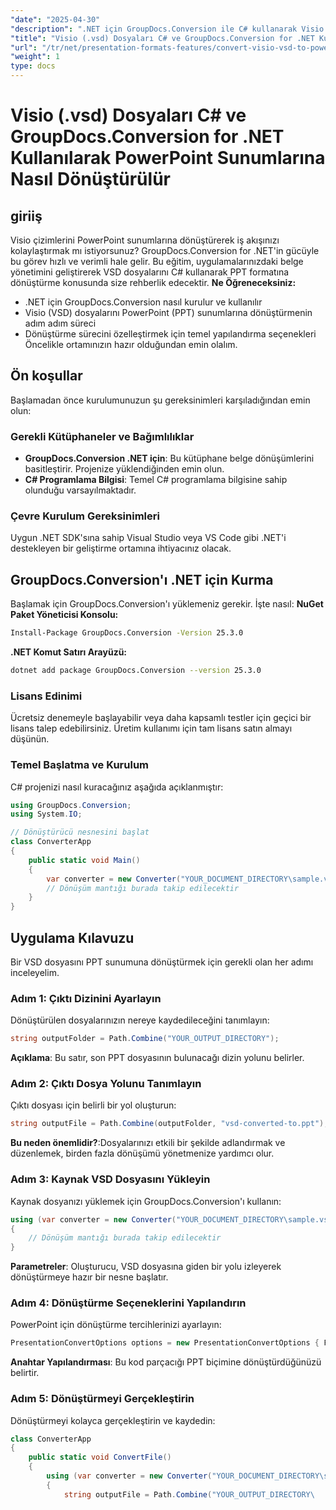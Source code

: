 ```yaml
---
"date": "2025-04-30"
"description": ".NET için GroupDocs.Conversion ile C# kullanarak Visio dosyalarını sorunsuz bir şekilde PowerPoint sunumlarına nasıl dönüştüreceğinizi öğrenin. Bu adım adım kılavuz, belge dönüştürme süreçlerini basitleştirir."
"title": "Visio (.vsd) Dosyaları C# ve GroupDocs.Conversion for .NET Kullanılarak PowerPoint (.ppt) Dosyalarına Nasıl Dönüştürülür"
"url": "/tr/net/presentation-formats-features/convert-visio-vsd-to-powerpoint-ppt-csharp-groupdocs/"
"weight": 1
type: docs
---
```

# Visio (.vsd) Dosyaları C# ve GroupDocs.Conversion for .NET Kullanılarak PowerPoint Sunumlarına Nasıl Dönüştürülür
## giriiş
Visio çizimlerini PowerPoint sunumlarına dönüştürerek iş akışınızı kolaylaştırmak mı istiyorsunuz? GroupDocs.Conversion for .NET'in gücüyle bu görev hızlı ve verimli hale gelir. Bu eğitim, uygulamalarınızdaki belge yönetimini geliştirerek VSD dosyalarını C# kullanarak PPT formatına dönüştürme konusunda size rehberlik edecektir.
**Ne Öğreneceksiniz:**
- .NET için GroupDocs.Conversion nasıl kurulur ve kullanılır
- Visio (VSD) dosyalarını PowerPoint (PPT) sunumlarına dönüştürmenin adım adım süreci
- Dönüştürme sürecini özelleştirmek için temel yapılandırma seçenekleri
Öncelikle ortamınızın hazır olduğundan emin olalım.
## Ön koşullar
Başlamadan önce kurulumunuzun şu gereksinimleri karşıladığından emin olun:
### Gerekli Kütüphaneler ve Bağımlılıklar
- **GroupDocs.Conversion .NET için**: Bu kütüphane belge dönüşümlerini basitleştirir. Projenize yüklendiğinden emin olun.
- **C# Programlama Bilgisi**: Temel C# programlama bilgisine sahip olunduğu varsayılmaktadır.
### Çevre Kurulum Gereksinimleri
Uygun .NET SDK'sına sahip Visual Studio veya VS Code gibi .NET'i destekleyen bir geliştirme ortamına ihtiyacınız olacak.
## GroupDocs.Conversion'ı .NET için Kurma
Başlamak için GroupDocs.Conversion'ı yüklemeniz gerekir. İşte nasıl:
**NuGet Paket Yöneticisi Konsolu:**
```bash
Install-Package GroupDocs.Conversion -Version 25.3.0
```
**\.NET Komut Satırı Arayüzü:**
```bash
dotnet add package GroupDocs.Conversion --version 25.3.0
```
### Lisans Edinimi
Ücretsiz denemeyle başlayabilir veya daha kapsamlı testler için geçici bir lisans talep edebilirsiniz. Üretim kullanımı için tam lisans satın almayı düşünün.
### Temel Başlatma ve Kurulum
C# projenizi nasıl kuracağınız aşağıda açıklanmıştır:
```csharp
using GroupDocs.Conversion;
using System.IO;

// Dönüştürücü nesnesini başlat
class ConverterApp
{
    public static void Main()
    {
        var converter = new Converter("YOUR_DOCUMENT_DIRECTORY\sample.vsd");
        // Dönüşüm mantığı burada takip edilecektir
    }
}
```
## Uygulama Kılavuzu
Bir VSD dosyasını PPT sunumuna dönüştürmek için gerekli olan her adımı inceleyelim.
### Adım 1: Çıktı Dizinini Ayarlayın
Dönüştürülen dosyalarınızın nereye kaydedileceğini tanımlayın:
```csharp
string outputFolder = Path.Combine("YOUR_OUTPUT_DIRECTORY");
```
**Açıklama**: Bu satır, son PPT dosyasının bulunacağı dizin yolunu belirler.
### Adım 2: Çıktı Dosya Yolunu Tanımlayın
Çıktı dosyası için belirli bir yol oluşturun:
```csharp
string outputFile = Path.Combine(outputFolder, "vsd-converted-to.ppt");
```
**Bu neden önemlidir?**:Dosyalarınızı etkili bir şekilde adlandırmak ve düzenlemek, birden fazla dönüşümü yönetmenize yardımcı olur.
### Adım 3: Kaynak VSD Dosyasını Yükleyin
Kaynak dosyanızı yüklemek için GroupDocs.Conversion'ı kullanın:
```csharp
using (var converter = new Converter("YOUR_DOCUMENT_DIRECTORY\sample.vsd"))
{
    // Dönüşüm mantığı burada takip edilecektir
}
```
**Parametreler**: Oluşturucu, VSD dosyasına giden bir yolu izleyerek dönüştürmeye hazır bir nesne başlatır.
### Adım 4: Dönüştürme Seçeneklerini Yapılandırın
PowerPoint için dönüştürme tercihlerinizi ayarlayın:
```csharp
PresentationConvertOptions options = new PresentationConvertOptions { Format = PresentationFileType.Ppt };
```
**Anahtar Yapılandırması**: Bu kod parçacığı PPT biçimine dönüştürdüğünüzü belirtir.
### Adım 5: Dönüştürmeyi Gerçekleştirin
Dönüştürmeyi kolayca gerçekleştirin ve kaydedin:
```csharp
class ConverterApp
{
    public static void ConvertFile()
    {
        using (var converter = new Converter("YOUR_DOCUMENT_DIRECTORY\sample.vsd"))
        {
            string outputFile = Path.Combine("YOUR_OUTPUT_DIRECTORY\